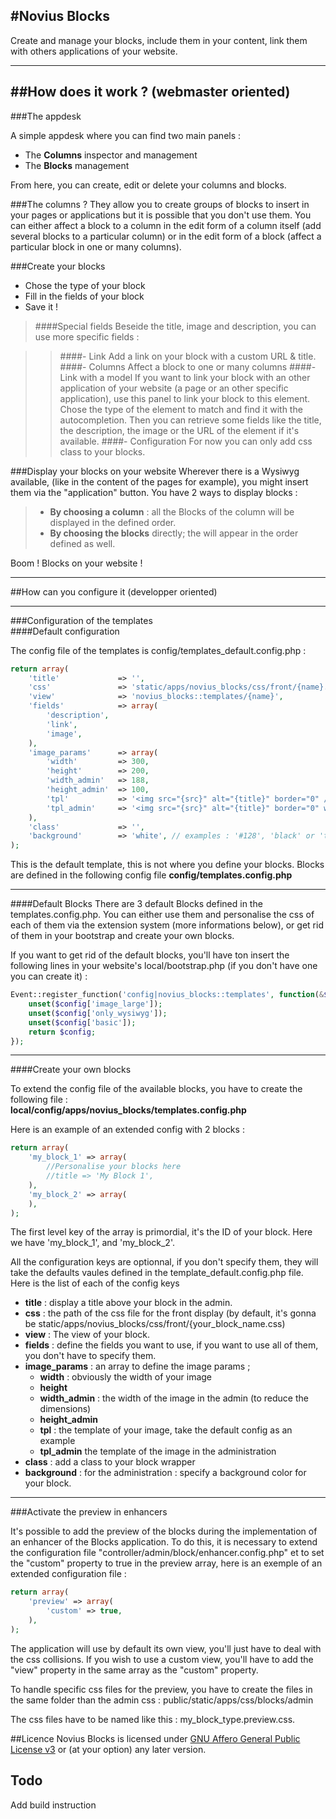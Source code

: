 #Novius Blocks
---
Create and manage your blocks, include them in your content, link them with others applications of your website.

---
##How does it work ? (webmaster oriented)
---
###The appdesk

A simple appdesk where you can find two main panels :
- The **Columns** inspector and management
- The **Blocks** management

From here, you can create, edit or delete your columns and blocks.

###The columns ?
They allow you to create groups of blocks to insert in your pages or applications but it is possible that you don't use them.
You can either affect a block to a column in the edit form of a column itself (add several blocks to a particular column) or in the edit form of a block (affect a particular block in one or many columns).

###Create your blocks
- Chose the type of your block
- Fill in the fields of your block
- Save it !

>####Special fields
>Beseide the title, image and description, you can use more specific fields :

>>####- Link
>>Add a link on your block with a custom URL & title.
>>####- Columns
>>Affect a block to one or many columns
>>####- Link with a model
>>If you want to link your block with an other application of your website (a page or an other specific application), use this panel to link your block to this element. Chose the type of the element to match and find it with the autocompletion. Then you can retrieve some fields like the title, the description, the image or the URL of the element if it's available.
>>####- Configuration
>>For now you can only add css class to your blocks.

###Display your blocks on your website
Wherever there is a Wysiwyg available, (like in the content of the pages for example), you might insert them via the "application" button. You have 2 ways to display blocks :
>- **By choosing a column** : all the Blocks of the column will be displayed in the defined order.
>- **By choosing the blocks** directly; the will appear in the order defined as well.

Boom ! Blocks on your website !

---

##How can you configure it (developper oriented)

---

###Configuration of the templates
<br>
####Default configuration

The config file of the templates is config/templates_default.config.php :

```php
return array(
    'title'             => '',
    'css'               => 'static/apps/novius_blocks/css/front/{name}.css',
    'view'              => 'novius_blocks::templates/{name}',
    'fields'            => array(
        'description',
        'link',
        'image',
    ),
    'image_params'      => array(
        'width'         => 300,
        'height'        => 200,
        'width_admin'   => 188,
        'height_admin'  => 100,
        'tpl'           => '<img src="{src}" alt="{title}" border="0" />',
        'tpl_admin'     => '<img src="{src}" alt="{title}" border="0" width="{width}" height="{height}" />',
    ),
    'class'             => '',
    'background'        => 'white', // examples : '#128', 'black' or 'transparent'
);
```
This is the default template, this is not where you define your blocks. Blocks are defined in the following config file **config/templates.config.php**

---

####Default Blocks
There are 3 default Blocks defined in the templates.config.php. You can either use them and personalise the css of each of them via the extension system (more informations below), or get rid of them in your bootstrap and create your own blocks.
<p>If you want to get rid of the default blocks, you'll have ton insert the following lines in your website's local/bootstrap.php (if you don't have one you can create it) :</p>

```php
Event::register_function('config|novius_blocks::templates', function(&$config) {
    unset($config['image_large']);
    unset($config['only_wysiwyg']);
    unset($config['basic']);
    return $config;
});
```

---
####Create your own blocks

To extend the config file of the available blocks, you have to create the following file :<br>
**local/config/apps/novius_blocks/templates.config.php**
<br>

Here is an example of an extended config with 2 blocks :

```php
return array(
    'my_block_1' => array(
        //Personalise your blocks here
        //title => 'My Block 1',
    ),
    'my_block_2' => array(
    ),
);
```
<p>The first level key of the array is primordial, it's the ID of your block. Here we have 'my_block_1', and 'my_block_2'.</p>
<p>All the configuration keys are optionnal, if you don't specify them, they will take the defaults vaules defined in the template_default.config.php file. Here is the list of each of the config keys</p>

- **title** : display a title above your block in the admin.
- **css** : the path of the css file for the front display (by default, it's gonna be static/apps/novius_blocks/css/front/{your_block_name.css)
- **view** : The view of your block.
- **fields** : define the fields you want to use, if you want to use all of them, you don't have to specify them.
- **image_params** : an array to define the image params ;
    - **width** : obviously the width of your image
    - **height**
    - **width_admin** : the width of the image in the admin (to reduce the dimensions)
    - **height_admin**
    - **tpl** : the template of your image, take the default config as an example
    - **tpl_admin** the template of the image in the administration
- **class** : add a class to your block wrapper
- **background** : for the administration : specify a background color for your block.

---

###Activate the preview in enhancers

It's possible to add the preview of the blocks during the implementation of an enhancer of the Blocks application.
To do this, it is necessary to extend the configuration file "controller/admin/block/enhancer.config.php" et to set the "custom" property to true in the preview array, here is an exemple of an extended configuration file :

```php
return array(
    'preview' => array(
        'custom' => true,
    ),
);
```

The application will use by default its own view, you'll just have to deal with the css collisions.
If you wish to use a custom view, you'll have to add the "view" property in the same array as the "custom" property.

To handle specific css files for the preview, you have to create the files in the same folder than the admin css : public/static/apps/css/blocks/admin

The css files have to be named like this : my_block_type.preview.css.

##Licence
Novius Blocks is licensed under [GNU Affero General Public License v3](http://www.gnu.org/licenses/agpl-3.0.html) or (at your option) any later version.

## Todo

Add build instruction